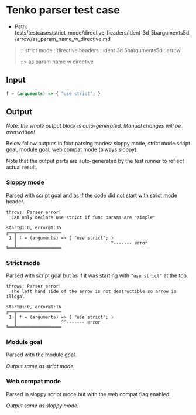 # Tenko parser test case

- Path: tests/testcases/strict_mode/directive_headers/ident_3d_5barguments5d/arrow/as_param_name_w_directive.md

> :: strict mode : directive headers : ident 3d 5barguments5d : arrow
>
> ::> as param name w directive

## Input


`````js
f = (arguments) => { "use strict"; }
`````

## Output

_Note: the whole output block is auto-generated. Manual changes will be overwritten!_

Below follow outputs in four parsing modes: sloppy mode, strict mode script goal, module goal, web compat mode (always sloppy).

Note that the output parts are auto-generated by the test runner to reflect actual result.

### Sloppy mode

Parsed with script goal and as if the code did not start with strict mode header.

`````
throws: Parser error!
  Can only declare use strict if func params are "simple"

start@1:0, error@1:35
╔══╦═════════════════
 1 ║ f = (arguments) => { "use strict"; }
   ║                                    ^------- error
╚══╩═════════════════

`````

### Strict mode

Parsed with script goal but as if it was starting with `"use strict"` at the top.

`````
throws: Parser error!
  The left hand side of the arrow is not destructible so arrow is illegal

start@1:0, error@1:16
╔══╦═════════════════
 1 ║ f = (arguments) => { "use strict"; }
   ║                 ^^------- error
╚══╩═════════════════

`````


### Module goal

Parsed with the module goal.

_Output same as strict mode._

### Web compat mode

Parsed in sloppy script mode but with the web compat flag enabled.

_Output same as sloppy mode._
